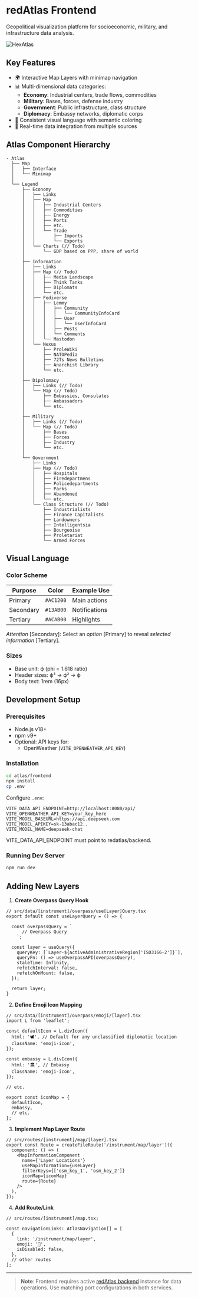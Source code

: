 # redAtlas Frontend

Geopolitical visualization platform for socioeconomic, military, and infrastructure data analysis.

![HexAtlas](https://redatlas.netlify.app/safari-pinned-tab.svg)

## Key Features

- 🌍 Interactive Map Layers with minimap navigation
- 📊 Multi-dimensional data categories:
  - **Economy**: Industrial centers, trade flows, commodities
  - **Military**: Bases, forces, defense industry
  - **Government**: Public infrastructure, class structure
  - **Diplomacy**: Embassy networks, diplomatic corps
- 🎨 Consistent visual language with semantic coloring
- 🔗 Real-time data integration from multiple sources

## Atlas Component Hierarchy

```
- Atlas
  ├── Map
  │   ├── Interface
  │   └── Minimap
  │
  └── Legend
      ├── Economy
      │   ├── Links
      │   ├── Map
      │   │   ├── Industrial Centers
      │   │   ├── Commodities
      │   │   ├── Energy
      │   │   ├── Ports
      │   │   ├── etc.
      │   │   └── Trade
      │   │       ├── Imports
      │   │       └── Exports
      │   └── Charts (// Todo)
      │       └── GDP based on PPP, share of world
      │
      ├── Information
      │   ├── Links
      │   ├── Map (// Todo)
      │   │   ├── Media Landscape
      │   │   ├── Think Tanks
      │   │   ├── Diplomats
      │   │   └── etc.
      │   ├── Fediverse
      │   │   ├── Lemmy
      │   │   │   ├── Community
      │   │   │   │   └── CommunityInfoCard
      │   │   │   ├── User
      │   │   │   │   └── UserInfoCard
      │   │   │   ├── Posts
      │   │   │   └── Comments
      │   │   └── Mastodon
      │   └── Nexus
      │       ├── ProleWiki
      │       ├── NATOPedia
      │       ├── 72Ts News Bulletins
      │       ├── Anarchist Library
      │       └── etc.
      │
      ├── Dipolomacy
      │   ├── Links (// Todo)
      │   └── Map (// Todo)
      │       ├── Embassies, Consulates
      │       ├── Ambassadors
      │       └── etc.
      │
      ├── Military
      │   ├── Links (// Todo)
      │   └── Map (// Todo)
      │       ├── Bases
      │       ├── Forces
      │       ├── Industry
      │       └── etc.
      │
      └── Government
          ├── Links
          ├── Map (// Todo)
          │   ├── Hospitals
          │   ├── Firedepartmens
          │   ├── Policedepartments
          │   ├── Parks
          │   ├── Abandoned
          │   └── etc.
          └── Class Structure (// Todo)
              ├── Industrialists
              ├── Finance Capitalists
              ├── Landowners
              ├── Intelligentsia
              ├── Bourgeoise
              ├── Proletariat
              └── Armed Forces
```

## Visual Language

### Color Scheme

| Purpose   | Color     | Example Use   |
| --------- | --------- | ------------- |
| Primary   | `#AC1200` | Main actions  |
| Secondary | `#13AB00` | Notifications |
| Tertiary  | `#ACAB00` | Highlights    |

_Attention_ [Secondary]: Select an _option_ [Primary] to reveal _selected information_ [Tertiary].

### Sizes

- Base unit: ϕ (phi = 1.618 ratio)
- Header sizes: ϕ³ → ϕ² → ϕ
- Body text: 1rem (16px)

## Development Setup

### Prerequisites

- Node.js v18+
- npm v9+
- Optional: API keys for:
  - OpenWeather (`VITE_OPENWEATHER_API_KEY`)

### Installation

```bash
cd atlas/frontend
npm install
cp .env
```

Configure `.env`:

```env
VITE_DATA_API_ENDPOINT=http://localhost:8080/api/
VITE_OPENWEATHER_API_KEY=your_key_here
VITE_MODEL_BASEURL=https://api.deepseek.com
VITE_MODEL_APIKEY=sk-13abac12..
VITE_MODEL_NAME=deepseek-chat

```

VITE_DATA_API_ENDPOINT must point to redatlas/backend.

### Running Dev Server

```bash
npm run dev
```

## Adding New Layers

1. **Create Overpass Query Hook**

```tsx
// src/data/[instrument]/overpass/use[Layer]Query.tsx
export default const useLayerQuery = () => {

  const overpassQuery = `
      // Overpass Query
    `;

  const layer = useQuery({
    queryKey: [`Layer-${activeAdministrativeRegion['ISO3166-2']}`],
    queryFn: () => useOverpassAPI(overpassQuery),
    staleTime: Infinity,
    refetchInterval: false,
    refetchOnMount: false,
  });

  return layer;
}

```

2. **Define Emoji Icon Mapping**

```tsx
// src/data/[instrument]/overpass/emoji/[layer].tsx
import L from 'leaflet';

const defaultIcon = L.divIcon({
  html: '🕊️', // Default for any unclassified diplomatic location
  className: 'emoji-icon',
});

const embassy = L.divIcon({
  html: '🏛️', // Embassy
  className: 'emoji-icon',
});

// etc.

export const iconMap = {
  defaultIcon,
  embassy,
  // etc.
};
```

3. **Implement Map Layer Route**

```tsx
// src/routes/[instrument]/map/[layer].tsx
export const Route = createFileRoute('/instrument/map/layer')({
  component: () => (
    <MapInformationComponent
      name={'Layer Locations'}
      useMapInformation={useLayer}
      filterKeys={['osm_key_1', 'osm_key_2']}
      iconMap={iconMap}
      route={Route}
    />
  ),
});
```

4.  **Add Route/Link**

```tsx
// src/routes/[instrument]/map.tsx;

const navigationLinks: AtlasNavigation[] = [
  {
    link: '/instrument/map/layer',
    emoji: '🪈',
    isDisabled: false,
  },
  // other routes
];
```

---

> **Note**: Frontend requires active [redAtlas backend](https://github.com/your-org/redatlas) instance for data operations. Use matching port configurations in both services.

